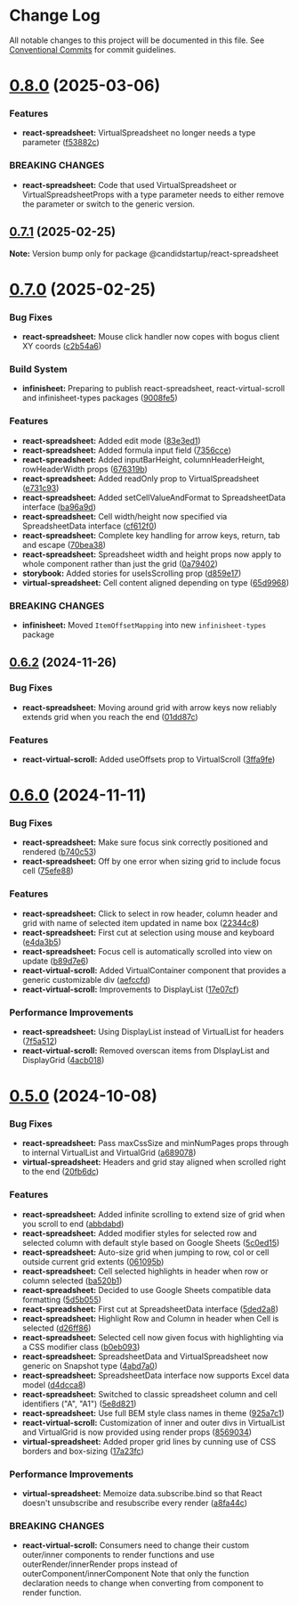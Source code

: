 # Change Log

All notable changes to this project will be documented in this file.
See [Conventional Commits](https://conventionalcommits.org) for commit guidelines.

# [0.8.0](https://github.com/TheCandidStartup/infinisheet/compare/v0.7.1...v0.8.0) (2025-03-06)


### Features

* **react-spreadsheet:** VirtualSpreadsheet no longer needs a type parameter ([f53882c](https://github.com/TheCandidStartup/infinisheet/commit/f53882cd3c0f56737a8e6b10fed998d2979db5fb))


### BREAKING CHANGES

* **react-spreadsheet:** Code that used VirtualSpreadsheet or VirtualSpreadsheetProps with a type parameter needs to either remove the parameter or switch to the generic version.





## [0.7.1](https://github.com/TheCandidStartup/infinisheet/compare/v0.7.0...v0.7.1) (2025-02-25)

**Note:** Version bump only for package @candidstartup/react-spreadsheet





# [0.7.0](https://github.com/TheCandidStartup/infinisheet/compare/v0.6.2...v0.7.0) (2025-02-25)


### Bug Fixes

* **react-spreadsheet:** Mouse click handler now copes with bogus client XY coords ([c2b54a6](https://github.com/TheCandidStartup/infinisheet/commit/c2b54a65d46bf1318169227571793416bacc4bc8))


### Build System

* **infinisheet:** Preparing to publish react-spreadsheet, react-virtual-scroll and infinisheet-types packages ([9008fe5](https://github.com/TheCandidStartup/infinisheet/commit/9008fe56dc7e4a09b30048181300b33c7c45ed48))


### Features

* **react-spreadsheet:** Added edit mode ([83e3ed1](https://github.com/TheCandidStartup/infinisheet/commit/83e3ed1b7c9ea3e585b657a61bb04ff8a77c5675))
* **react-spreadsheet:** Added formula input field ([7356cce](https://github.com/TheCandidStartup/infinisheet/commit/7356cce5a8c72ce5dbc6ba7aa3ed38bc5d910e45))
* **react-spreadsheet:** Added inputBarHeight, columnHeaderHeight, rowHeaderWidth props ([676319b](https://github.com/TheCandidStartup/infinisheet/commit/676319bfcc3e30df5a1ec31bebecf9b815b67dd2))
* **react-spreadsheet:** Added readOnly prop to VirtualSpreadsheet ([e731c93](https://github.com/TheCandidStartup/infinisheet/commit/e731c9332c9eab94b54a44384aa8701c218e609b))
* **react-spreadsheet:** Added setCellValueAndFormat to SpreadsheetData interface ([ba96a9d](https://github.com/TheCandidStartup/infinisheet/commit/ba96a9d0cbb191d970bf0342142e7f2504c30d78))
* **react-spreadsheet:** Cell width/height now specified via SpreadsheetData interface ([cf612f0](https://github.com/TheCandidStartup/infinisheet/commit/cf612f00cea0ab6fd5b5937b6853e67de4840470))
* **react-spreadsheet:** Complete key handling for arrow keys, return, tab and escape ([70bea38](https://github.com/TheCandidStartup/infinisheet/commit/70bea38b65d7ca6c63d7c394191a0529a71ca133))
* **react-spreadsheet:** Spreadsheet width and height props now apply to whole component rather than just the grid ([0a79402](https://github.com/TheCandidStartup/infinisheet/commit/0a7940211c5a725b9d5b1018ea931066472a98bc))
* **storybook:** Added stories for useIsScrolling prop ([d859e17](https://github.com/TheCandidStartup/infinisheet/commit/d859e170e1029ec5646174ef8bd7f256b75b4e34))
* **virtual-spreadsheet:** Cell content aligned depending on type ([65d9968](https://github.com/TheCandidStartup/infinisheet/commit/65d996800a4f85d76f56e950ccdacb8ce49558d7))


### BREAKING CHANGES

* **infinisheet:** Moved `ItemOffsetMapping` into new `infinisheet-types` package





## [0.6.2](https://github.com/TheCandidStartup/infinisheet/compare/v0.6.1...v0.6.2) (2024-11-26)


### Bug Fixes

* **react-spreadsheet:** Moving around grid with arrow keys now reliably extends grid when you reach the end ([01dd87c](https://github.com/TheCandidStartup/infinisheet/commit/01dd87c8e7cc9dba2b5b2eb63223109452ac1d03))


### Features

* **react-virtual-scroll:** Added useOffsets prop to VirtualScroll ([3ffa9fe](https://github.com/TheCandidStartup/infinisheet/commit/3ffa9fe932354f929feccd739cae243bd6317305))





# [0.6.0](https://github.com/TheCandidStartup/infinisheet/compare/v0.5.0...v0.6.0) (2024-11-11)


### Bug Fixes

* **react-spreadsheet:** Make sure focus sink correctly positioned and rendered ([b740c53](https://github.com/TheCandidStartup/infinisheet/commit/b740c534998b4ecc05712214e4977b2e73e0d50a))
* **react-spreadsheet:** Off by one error when sizing grid to include focus cell ([75efe88](https://github.com/TheCandidStartup/infinisheet/commit/75efe8856162609e5d82e49d7947fba5a3b39344))


### Features

* **react-spreadsheet:** Click to select in row header, column header and grid with name of selected item updated in name box ([22344c8](https://github.com/TheCandidStartup/infinisheet/commit/22344c84ba37c1077906859815355c7f8df6d06e))
* **react-spreadsheet:** First cut at selection using mouse and keyboard ([e4da3b5](https://github.com/TheCandidStartup/infinisheet/commit/e4da3b50272c34715856a40c977e0f822dc711cc))
* **react-spreadsheet:** Focus cell is automatically scrolled into view on update ([b89d7e6](https://github.com/TheCandidStartup/infinisheet/commit/b89d7e66cebe9cd76fa7e0d396e335f78f5b5376))
* **react-virtual-scroll:** Added VirtualContainer component that provides a generic customizable div ([aefccfd](https://github.com/TheCandidStartup/infinisheet/commit/aefccfd927681d2f0198da967620fb1aa7a76aad))
* **react-virtual-scroll:** Improvements to DisplayList ([17e07cf](https://github.com/TheCandidStartup/infinisheet/commit/17e07cf5fb212a59607f98754e4e4b2f202810e3))


### Performance Improvements

* **react-spreadsheet:** Using DisplayList instead of VirtualList for headers ([7f5a512](https://github.com/TheCandidStartup/infinisheet/commit/7f5a512e8d8b17ba1b168b8d5fcf2e301e682a6b))
* **react-virtual-scroll:** Removed overscan items from DIsplayList and DisplayGrid ([4acb018](https://github.com/TheCandidStartup/infinisheet/commit/4acb0189ebcf6abcbd28017a732cd3d50d42832a))





# [0.5.0](https://github.com/TheCandidStartup/infinisheet/compare/v0.4.0...v0.5.0) (2024-10-08)


### Bug Fixes

* **react-spreadsheet:** Pass maxCssSize and minNumPages props through to internal VirtualList and VirtualGrid ([a689078](https://github.com/TheCandidStartup/infinisheet/commit/a6890788396201253f4d81b891fb91fcc0bcc422))
* **virtual-spreadsheet:** Headers and grid stay aligned when scrolled right to the end ([20fb6dc](https://github.com/TheCandidStartup/infinisheet/commit/20fb6dc33bbf232a430b715308ecf42216220dcd))


### Features

* **react-spreadsheet:** Added infinite scrolling to extend size of grid when you scroll to end ([abbdabd](https://github.com/TheCandidStartup/infinisheet/commit/abbdabd55d8fb2a8fc74173382d02010d6fb805b))
* **react-spreadsheet:** Added modifier styles for selected row and selected column with default style based on  Google Sheets ([5c0ed15](https://github.com/TheCandidStartup/infinisheet/commit/5c0ed15380d9ae915fe605196d703758678afa8e))
* **react-spreadsheet:** Auto-size grid when jumping to row, col or cell outside current grid extents ([061095b](https://github.com/TheCandidStartup/infinisheet/commit/061095b1216527faa7fb3b455e11fb2f35d3a01d))
* **react-spreadsheet:** Cell selected highlights in header when row or column selected ([ba520b1](https://github.com/TheCandidStartup/infinisheet/commit/ba520b1eaad17bea4aedebbce4bb3b654dbfd1ed))
* **react-spreadsheet:** Decided to use Google Sheets compatible data formatting ([5d5b055](https://github.com/TheCandidStartup/infinisheet/commit/5d5b05525bd2c09121a3f0322ee62c883871094e))
* **react-spreadsheet:** First cut at SpreadsheetData interface ([5ded2a8](https://github.com/TheCandidStartup/infinisheet/commit/5ded2a8e792853bc85400285ef842c8e11b103fb))
* **react-spreadsheet:** Highlight Row and Column in header when Cell is selected ([d26ff86](https://github.com/TheCandidStartup/infinisheet/commit/d26ff86a2edaee9421aae2793f4960d88260c9ae))
* **react-spreadsheet:** Selected cell now given focus with highlighting via a CSS modifier class ([b0eb093](https://github.com/TheCandidStartup/infinisheet/commit/b0eb09375ecaff2593c76569d577ba96ac26d3d7))
* **react-spreadsheet:** SpreadsheetData  and VirtualSpreadsheet now generic on Snapshot type ([4abd7a0](https://github.com/TheCandidStartup/infinisheet/commit/4abd7a0ac3c8c682be9cb12f4f099161f9dcc8f2))
* **react-spreadsheet:** SpreadsheetData interface now supports Excel data model ([d4dcca8](https://github.com/TheCandidStartup/infinisheet/commit/d4dcca840a680284f8827a02bf38f2a746751b4f))
* **react-spreadsheet:** Switched to classic spreadsheet column and cell identifiers ("A", "A1") ([5e8d821](https://github.com/TheCandidStartup/infinisheet/commit/5e8d82179fe4162cd722b9607a30d04dd7220807))
* **react-spreadsheet:** Use full BEM style class names in theme ([925a7c1](https://github.com/TheCandidStartup/infinisheet/commit/925a7c1d4a3691d405a3427889d3ab2714630ca2))
* **react-virtual-scroll:** Customization of inner and outer divs in VirtualList and VirtualGrid is now provided using render props ([8569034](https://github.com/TheCandidStartup/infinisheet/commit/8569034f0088c9e5c67bd0313777101e4dec1cf0))
* **virtual-spreadsheet:** Added proper grid lines by cunning use of CSS borders and box-sizing ([17a23fc](https://github.com/TheCandidStartup/infinisheet/commit/17a23fc564a42b02827685d847d4f695de5ddc2d))


### Performance Improvements

* **virtual-spreadsheet:** Memoize data.subscribe.bind so that React doesn't unsubscribe and resubscribe every render ([a8fa44c](https://github.com/TheCandidStartup/infinisheet/commit/a8fa44c63aac38107368de14fa4c311a276bb8a1))


### BREAKING CHANGES

* **react-virtual-scroll:** Consumers need to change their custom outer/inner components to render functions and use outerRender/innerRender props instead of outerComponent/innerComponent
Note that only the function declaration needs to change when converting from component to render function.
